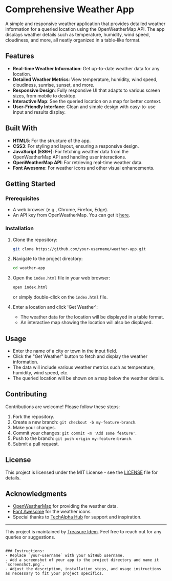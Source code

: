 
# Comprehensive Weather App

A simple and responsive weather application that provides detailed weather information for a queried location using the OpenWeatherMap API. The app displays weather details such as temperature, humidity, wind speed, cloudiness, and more, all neatly organized in a table-like format.



## Features

- **Real-time Weather Information**: Get up-to-date weather data for any location.
- **Detailed Weather Metrics**: View temperature, humidity, wind speed, cloudiness, sunrise, sunset, and more.
- **Responsive Design**: Fully responsive UI that adapts to various screen sizes, from mobile to desktop.
- **Interactive Map**: See the queried location on a map for better context.
- **User-Friendly Interface**: Clean and simple design with easy-to-use input and results display.

## Built With

- **HTML5**: For the structure of the app.
- **CSS3**: For styling and layout, ensuring a responsive design.
- **JavaScript (ES6+)**: For fetching weather data from the OpenWeatherMap API and handling user interactions.
- **OpenWeatherMap API**: For retrieving real-time weather data.
- **Font Awesome**: For weather icons and other visual enhancements.

## Getting Started

### Prerequisites

- A web browser (e.g., Chrome, Firefox, Edge).
- An API key from OpenWeatherMap. You can get it [here](https://openweathermap.org/api).

### Installation

1. Clone the repository:
   ```bash
   git clone https://github.com/your-username/weather-app.git
   ```
   
2. Navigate to the project directory:
   ```bash
   cd weather-app
   ```

3. Open the `index.html` file in your web browser:
   ```bash
   open index.html
   ```
   or simply double-click on the `index.html` file.

4. Enter a location and click 'Get Weather':
   - The weather data for the location will be displayed in a table format.
   - An interactive map showing the location will also be displayed.

## Usage

- Enter the name of a city or town in the input field.
- Click the "Get Weather" button to fetch and display the weather information.
- The data will include various weather metrics such as temperature, humidity, wind speed, etc.
- The queried location will be shown on a map below the weather details.

## Contributing

Contributions are welcome! Please follow these steps:

1. Fork the repository.
2. Create a new branch: `git checkout -b my-feature-branch`.
3. Make your changes.
4. Commit your changes: `git commit -m 'Add some feature'`.
5. Push to the branch: `git push origin my-feature-branch`.
6. Submit a pull request.

## License

This project is licensed under the MIT License - see the [LICENSE](LICENSE) file for details.

## Acknowledgments

- [OpenWeatherMap](https://openweathermap.org/) for providing the weather data.
- [Font Awesome](https://fontawesome.com/) for the weather icons.
- Special thanks to [TechAlpha Hub](https://www.techalphahub.com/) for support and inspiration.

---

This project is maintained by [Treasure Idem](https://github.com/treasure155/). Feel free to reach out for any queries or suggestions.
```

### Instructions:
- Replace `your-username` with your GitHub username.
- Add a screenshot of your app to the project directory and name it `screenshot.png`.
- Adjust the description, installation steps, and usage instructions as necessary to fit your project specifics. 
